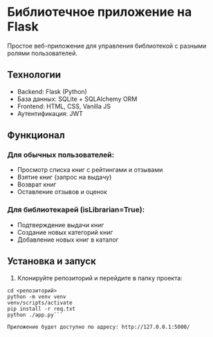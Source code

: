 # Библиотечное приложение на Flask

Простое веб-приложение для управления библиотекой с разными ролями пользователей.

## Технологии
- Backend: Flask (Python)
- База данных: SQLite + SQLAlchemy ORM
- Frontend: HTML, CSS, Vanilla JS
- Аутентификация: JWT

## Функционал

### Для обычных пользователей:
- Просмотр списка книг с рейтингами и отзывами
- Взятие книг (запрос на выдачу)
- Возврат книг
- Оставление отзывов и оценок

### Для библиотекарей (isLibrarian=True):
- Подтверждение выдачи книг
- Создание новых категорий книг
- Добавление новых книг в каталог

## Установка и запуск

1. Клонируйте репозиторий и перейдите в папку проекта:
```git clone <репозиторий> 
cd <репозиторий>
python -m venv venv
venv/scripts/activate
pip install -r req.txt
python ./app.py```

Приложение будет доступно по адресу: http://127.0.0.1:5000/